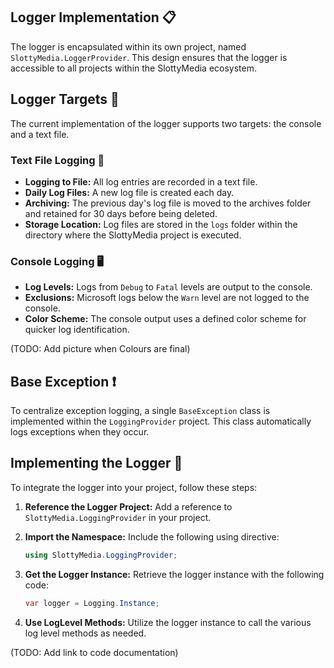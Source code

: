 ## Logger Implementation 📋

The logger is encapsulated within its own project, named `SlottyMedia.LoggerProvider`. This design ensures that the logger is accessible to all projects within the SlottyMedia ecosystem.

## Logger Targets 🎯

The current implementation of the logger supports two targets: the console and a text file.

### Text File Logging 📄

- **Logging to File:** All log entries are recorded in a text file.
- **Daily Log Files:** A new log file is created each day.
- **Archiving:** The previous day's log file is moved to the archives folder and retained for 30 days before being deleted.
- **Storage Location:** Log files are stored in the `logs` folder within the directory where the SlottyMedia project is executed.

### Console Logging 🖥️

- **Log Levels:** Logs from `Debug` to `Fatal` levels are output to the console.
- **Exclusions:** Microsoft logs below the `Warn` level are not logged to the console.
- **Color Scheme:** The console output uses a defined color scheme for quicker log identification.

(TODO: Add picture when Colours are final)

## Base Exception ❗

To centralize exception logging, a single `BaseException` class is implemented within the `LoggingProvider` project. This class automatically logs exceptions when they occur.

## Implementing the Logger 🚀

To integrate the logger into your project, follow these steps:

1. **Reference the Logger Project:** Add a reference to `SlottyMedia.LoggingProvider` in your project.
2. **Import the Namespace:** Include the following using directive:

    ```csharp
    using SlottyMedia.LoggingProvider;
    ```

3. **Get the Logger Instance:** Retrieve the logger instance with the following code:

    ```csharp
    var logger = Logging.Instance;
    ```
    
4. **Use LogLevel Methods:** Utilize the logger instance to call the various log level methods as needed.

(TODO: Add link to code documentation)
